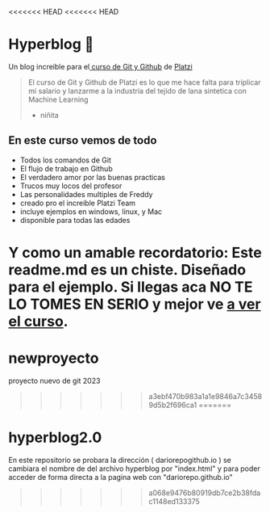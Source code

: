 <<<<<<< HEAD
<<<<<<< HEAD
# Hyperblog 💚
Un blog increi­ble para el[ curso de Git y Github](https://platzi.com/cursos/git-github/ " curso de Git y Github") de [Platzi](https://platzi.com/ "Platzi")
> El curso de Git y Github de Platzi es lo que me hac­e falta para triplicar mi salario y lanzarme a la industria del tejido de lana sintetica con Machine Learning
> - niñita

## En este curso vemos de todo
* Todos los comandos de Git
* El flujo de trabajo en Github
* El verdadero amor por las buenas practicas
* Trucos muy locos del profesor
* Las personalidades multiples de Freddy
* creado pro el increible Platzi Team
* incluye ejemplos en windows, linux, y Mac
* disponible para todas las edades
  

Y como un amable recordatorio: **Este readme.md es un chiste**.  Diseñado para el ejemplo. Si llegas aca NO TE LO TOMES EN SERIO y mejor ve [**a ver el curso**](https://platzi.com/cursos/git-github/ "a ver el curso").
=======
# newproyecto
proyecto nuevo de git 2023
>>>>>>> a3ebf470b983a1a1e9846a7c34589d5b2f696ca1
=======
# hyperblog2.0
En este repositorio se probara la dirección ( dariorepogithub.io ) se cambiara el nombre de del archivo hyperblog por "index.html" y para poder acceder de forma directa a la pagina web con "dariorepo.github.io"
>>>>>>> a068e9476b80919db7ce2b38fdac1148ed133375

